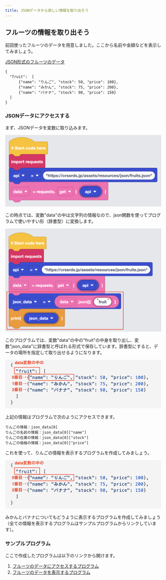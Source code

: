 ```yaml
---
title: JSONデータから欲しい情報を取り出そう
---
```

## フルーツの情報を取り出そう
前回使ったフルーツのデータを用意しました。ここから名前や金額などを表示してみましょう。

[JSON形式のフルーツのデータ](https://crssrds.jp/assets/resources/json/fruits.json)

```jsonld
{
  "fruit":  [
      {"name": "りんご", "stock": 50, "price": 100},
      {"name": "みかん", "stock": 75, "price": 200},
      {"name": "バナナ", "stock": 90, "price": 150}
  ]
}
```
### JSONデータにアクセスする
まず、JSONデータを変数に取り込みます。

![](/images/python/webapi/03.png)

この時点では、変数"data"の中は文字列の情報なので、json関数を使ってプログラムで使いやすい形（辞書型）に変換します。

![](/images/python/webapi/04.png)

このプログラムでは、変数"data"の中の"fruit"の中身を取り出し、変数"json_data"に辞書型と呼ばれる形式で保存しています。辞書型にすると、データの場所を指定して取り出せるようになります。

![](/images/python/webapi/05.png)

上記の情報はプログラムで次のようにアクセスできます。

```text
りんごの情報：json_data[0]
りんごの名前の情報：json_data[0]["name"]
りんごの在庫の情報：json_data[0]["stock"]
りんごの価格の情報：json_data[0]["price"]
```
これを使って、りんごの情報を表示するプログラムを作成してみましょう。

![](/images/python/webapi/05.png)

みかんとバナナについてもどうように表示するプログラムを作成してみましょう（全ての情報を表示するプログラムはサンプルプログラムからリンクしています）。

### サンプルプログラム
ここで作成したプログラムは以下のリンクから開けます。
1. [フルーツのデータにアクセスするプログラム](https://app.edublocks.org/project/C07T9nfaVWeZkZj3D6DF7vZPGlM2/nvsq5pUUDAN27r2AOklT)
1. [フルーツのデータを表示するプログラム](https://app.edublocks.org/project/C07T9nfaVWeZkZj3D6DF7vZPGlM2/Tl5WUoSbXivIY06N9I76)
